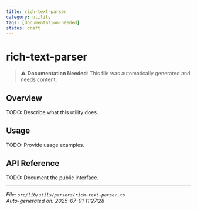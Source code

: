 ```yaml
---
title: rich-text-parser
category: utility
tags: [documentation-needed]
status: draft
---
```


# rich-text-parser

> ⚠️ **Documentation Needed**: This file was automatically generated and needs content.

## Overview

TODO: Describe what this utility does.

## Usage

TODO: Provide usage examples.

## API Reference

TODO: Document the public interface.

---

*File: `src/lib/utils/parsers/rich-text-parser.ts`*  
*Auto-generated on: 2025-07-01 11:27:28*
